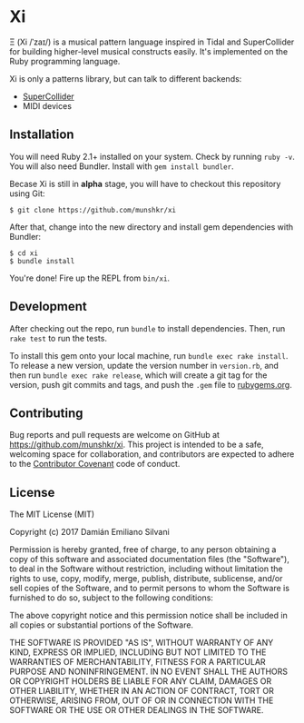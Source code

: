 # Xi

Ξ (Xi /ˈzaɪ/) is a musical pattern language inspired in Tidal and SuperCollider
for building higher-level musical constructs easily.  It's implemented on the
Ruby programming language.

Xi is only a patterns library, but can talk to different backends:

- [SuperCollider](https://github.com/supercollider/supercollider)
- MIDI devices

## Installation

You will need Ruby 2.1+ installed on your system.  Check by running `ruby
-v`.  You will also need Bundler.  Install with `gem install bundler`.

Becase Xi is still in **alpha** stage, you will have to checkout this
repository using Git:

    $ git clone https://github.com/munshkr/xi

After that, change into the new directory and install gem dependencies with
Bundler:

    $ cd xi
    $ bundle install

You're done! Fire up the REPL from `bin/xi`.

## Development

After checking out the repo, run `bundle` to install dependencies. Then, run
`rake test` to run the tests.

To install this gem onto your local machine, run `bundle exec rake install`. To
release a new version, update the version number in `version.rb`, and then run
`bundle exec rake release`, which will create a git tag for the version, push
git commits and tags, and push the `.gem` file to
[rubygems.org](https://rubygems.org).

## Contributing

Bug reports and pull requests are welcome on GitHub at
https://github.com/munshkr/xi. This project is intended to be a safe, welcoming
space for collaboration, and contributors are expected to adhere to the
[Contributor Covenant](http://contributor-covenant.org) code of conduct.

## License

The MIT License (MIT)

Copyright (c) 2017 Damián Emiliano Silvani

Permission is hereby granted, free of charge, to any person obtaining a copy
of this software and associated documentation files (the "Software"), to deal
in the Software without restriction, including without limitation the rights
to use, copy, modify, merge, publish, distribute, sublicense, and/or sell
copies of the Software, and to permit persons to whom the Software is
furnished to do so, subject to the following conditions:

The above copyright notice and this permission notice shall be included in all
copies or substantial portions of the Software.

THE SOFTWARE IS PROVIDED "AS IS", WITHOUT WARRANTY OF ANY KIND, EXPRESS OR
IMPLIED, INCLUDING BUT NOT LIMITED TO THE WARRANTIES OF MERCHANTABILITY,
FITNESS FOR A PARTICULAR PURPOSE AND NONINFRINGEMENT. IN NO EVENT SHALL THE
AUTHORS OR COPYRIGHT HOLDERS BE LIABLE FOR ANY CLAIM, DAMAGES OR OTHER
LIABILITY, WHETHER IN AN ACTION OF CONTRACT, TORT OR OTHERWISE, ARISING FROM,
OUT OF OR IN CONNECTION WITH THE SOFTWARE OR THE USE OR OTHER DEALINGS IN THE
SOFTWARE.
